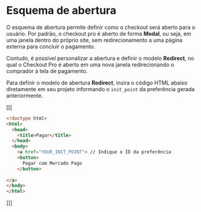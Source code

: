 # Esquema de abertura

O esquema de abertura permite definir como o checkout será aberto para o usuário. Por padrão, o checkout pro é aberto de forma **Modal**, ou seja,  em uma janela dentro do próprio site, sem redirecionamento a uma página externa para concluir o pagamento.

Contudo, é possível personalizar a abertura e definir o modelo **Redirect**, no qual o Checkout Pro é aberto em uma nova janela redirecionando o comprador à tela de pagamento. 

Para definir o modelo de abertura **Redirect**, insira o código HTML abaixo diretamente em seu projeto informando o `init_point` da preferência gerada anteriormente.

[[[
```html
<!doctype html>
<html>
  <head>
    <title>Pagar</title>
  </head>
  <body>
    <a href="YOUR_INIT_POINT"> // Indique o ID da preferência
    <button>
      Pagar com Mercado Pago
    </button>
    
</a>
</body>
</html>
```
]]]